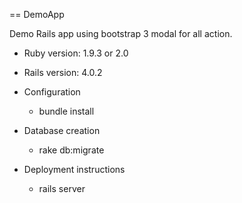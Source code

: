 == DemoApp 

Demo Rails app using bootstrap 3 modal for all action.

* Ruby version: 1.9.3 or 2.0

* Rails version: 4.0.2

* Configuration
  - bundle install

* Database creation
  
  - rake db:migrate

* Deployment instructions
  - rails server
